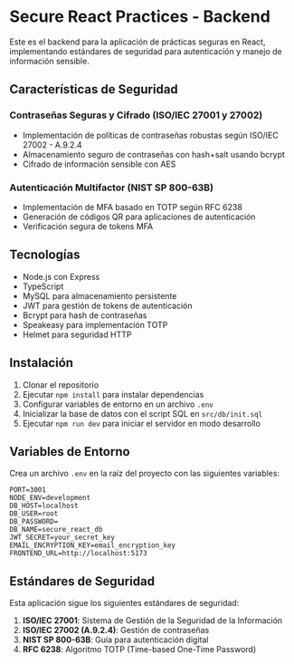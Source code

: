 # Secure React Practices - Backend

Este es el backend para la aplicación de prácticas seguras en React, implementando estándares de seguridad para autenticación y manejo de información sensible.

## Características de Seguridad

### Contraseñas Seguras y Cifrado (ISO/IEC 27001 y 27002)

- Implementación de políticas de contraseñas robustas según ISO/IEC 27002 - A.9.2.4
- Almacenamiento seguro de contraseñas con hash+salt usando bcrypt
- Cifrado de información sensible con AES

### Autenticación Multifactor (NIST SP 800-63B)

- Implementación de MFA basado en TOTP según RFC 6238
- Generación de códigos QR para aplicaciones de autenticación
- Verificación segura de tokens MFA

## Tecnologías

- Node.js con Express
- TypeScript
- MySQL para almacenamiento persistente
- JWT para gestión de tokens de autenticación
- Bcrypt para hash de contraseñas
- Speakeasy para implementación TOTP
- Helmet para seguridad HTTP

## Instalación

1. Clonar el repositorio
2. Ejecutar `npm install` para instalar dependencias
3. Configurar variables de entorno en un archivo `.env`
4. Inicializar la base de datos con el script SQL en `src/db/init.sql`
5. Ejecutar `npm run dev` para iniciar el servidor en modo desarrollo

## Variables de Entorno

Crea un archivo `.env` en la raíz del proyecto con las siguientes variables:

```
PORT=3001
NODE_ENV=development
DB_HOST=localhost
DB_USER=root
DB_PASSWORD=
DB_NAME=secure_react_db
JWT_SECRET=your_secret_key
EMAIL_ENCRYPTION_KEY=email_encryption_key
FRONTEND_URL=http://localhost:5173
```

## Estándares de Seguridad

Esta aplicación sigue los siguientes estándares de seguridad:

1. **ISO/IEC 27001**: Sistema de Gestión de la Seguridad de la Información
2. **ISO/IEC 27002 (A.9.2.4)**: Gestión de contraseñas
3. **NIST SP 800-63B**: Guía para autenticación digital
4. **RFC 6238**: Algoritmo TOTP (Time-based One-Time Password)